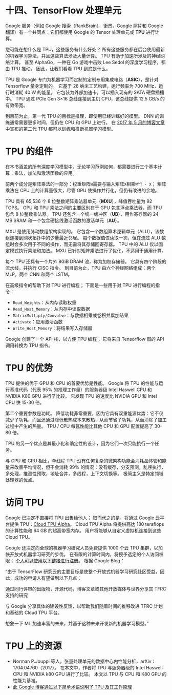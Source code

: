 # 十四、TensorFlow 处理单元

Google 服务（例如 Google 搜索（RankBrain），街景，Google 照片和 Google 翻译）有一个共同点：它们都使用 Google 的 Tensor 处理单元或 **TPU** 进行计算。

您可能在想什么是 TPU，这些服务有什么好处？ 所有这些服务都在后台使用最新的机器学习算法，并且这些算法涉及大量计算。 TPU 有助于加速所涉及的神经网络计算。 甚至 AlphaGo，一种在 Go 游戏中击败 Lee Sedol 的深度学习程序，都由 TPU 推动。 因此，让我们看看 TPU 到底是什么。

TPU 是 Google 专门为机器学习而定制的定制专用集成电路（**ASIC**），是针对 Tensorflow 量身定制的。 它基于 28 纳米工艺构建，运行频率为 700 MHz，运行时消耗 40 W 的能量。 它包装为外部加速卡，可以插入现有的 SATA 硬盘插槽中。 TPU 通过 PCIe Gen 3×16 总线连接到主机 CPU，该总线提供 12.5 GB/s 的有效带宽。

到目前为止，第一代 TPU 的目标是推理，即使用已经训练好的模型。 DNN 的训练通常需要更多时间，但仍在 CPU 和 GPU 上进行。 在 [2017 年 5 月的博客文章](https://www.blog.google/topics/google-cloud/google-cloud-offer-tpus-machine-learning/)中宣布的第二代 TPU 都可以训练和推断机器学习模型。

# TPU 的组件

在本书涵盖的所有深度学习模型中，无论学习范例如何，都需要进行三个基本计算：乘法，加法和激活函数的应用。

前两个成分是矩阵乘法的一部分：权重矩阵`W`需要与输入矩阵`X`相乘`W^T · X`； 矩阵乘法在 CPU 上的计算量很大，尽管 GPU 使操作并行化，但仍有改进的余地。

TPU 具有 65,536 个 8 位整数矩阵乘法器单元（**MXU**），峰值吞吐量为 92 TOPS。 GPU 和 TPU 乘法之间的主要区别在于 GPU 包含浮点乘法器，而 TPU 包含 8 位整数乘法器。 TPU 还包含一个统一缓冲区（**UB**），用作寄存器的 24 MB SRAM 和一个包含硬接线激活函数的激活单元（**AU**）。

MXU 是使用脉动数组架构实现的。 它包含一个数组算术逻辑单元（ALU），该数组连接到网状拓扑中的少量最近邻居。 每个数据值仅读取一次，但在流过 ALU 数组时会多次用于不同的操作，而无需将其存储回寄存器。 TPU 中的 ALU 仅以固定模式执行乘法和加法。 MXU 已针对矩阵乘法进行了优化，不适用于通用计算。

每个 TPU 还具有一个片外 8GiB DRAM 池，称为加权存储器。 它具有四个阶段的流水线，并执行 CISC 指令。 到目前为止，TPU 由六个神经网络组成：两个 MLP，两个 CNN 和两个 LSTM。

在高级指令的帮助下对 TPU 进行编程； 下面是一些用于对 TPU 进行编程的指令：

*   `Read_Weights`：从内存读取权重
*   `Read_Host_Memory`：从内存中读取数据
*   `MatrixMultiply/Convolve`：与数据相乘或卷积并累加结果
*   `Activate`：应用激活函数
*   `Write_Host_Memory`：将结果写入存储器

Google 创建了一个 API 栈，以方便 TPU 编程； 它将来自 Tensorflow 图的 API 调用转换为 TPU 指令。

# TPU 的优势

TPU 提供的优于 GPU 和 CPU 的首要优势是性能。 Google 将 TPU 的性能与运行基准代码（代表 95% 的推理工作量）的服务器级 Intel Haswell CPU 和 NVIDIA K80 GPU 进行了比较。 它发现 TPU 的速度比 NVIDIA GPU 和 Intel CPU 快 15-30 倍。

第二个重要参数是功耗。 降低功耗非常重要，因为它具有双重能源优势：它不仅减少了功耗，而且还通过降低散热成本来散热，从而节省了功耗，从而消除了加工过程中产生的热量。 TPU / CPU 每瓦性能比其他 CPU 和 GPU 配置提高了 30-80 倍。

TPU 的另一个优点是其最小化和确定性的设计，因为它们一次只能执行一个任务。

与 CPU 和 GPU 相比，单线程 TPU 没有任何复杂的微架构功能会消耗晶体管和能量来改善平均情况，但不会消耗 99% 的情况：没有缓存，分支预测，乱序执行， 多处理，推测性预取，地址合并，多线程，上下文切换等。 极简主义是特定领域处理器的优点。

# 访问 TPU

Google 已决定不直接将 TPU 出售给他人； 取而代之的是，将通过 Google 云平台提供 TPU：[Cloud TPU Alpha](https://cloud.google.com/tpu/)。 Cloud TPU Alpha 将提供高达 180 teraflops 的计算性能和 64 GB 的超高带宽内存。 用户将能够从自定义虚拟机连接到这些 Cloud TPU。

Google 还决定向全球的机器学习研究人员免费提供 1000 个云 TPU 集群，以加快开放式机器学习研究的步伐。 在有限的计算时间内，将授予选定的个人访问权限； [个人可以使用以下链接进行注册](https://services.google.com/fb/forms/tpusignup/)。 根据 Google Blog：

“由于 TensorFlow 研究云的主要目标是使整个开放式机器学习研究社区受益，因此，成功的申请人有望做到以下几点：

通过同行评审的出版物，开源代码，博客文章或其他开放媒体与世界分享其 TFRC 支持的研究

与 Google 分享具体的建设性反馈，以帮助我们随着时间的推移改进 TFRC 计划和基础的 Cloud TPU 平台。

想象一下 ML 加速丰富的未来，并基于这种未来开发新的机器学习模型。”

# TPU 上的资源

*   Norman P.Jouppi 等人，张量处理单元的数据中心内性能分析，arXiv：1704.04760（2017）。 在本文中，作者将 TPU 与服务器级的 Intel Haswell CPU 和 NVIDIA k80 GPU 进行了比较。 本文以 TPU 与 CPU 和 K80 GPU 的性能为基准。
*   [此 Google 博客通过以下简单术语说明了 TPU 及其工作原理](https://cloud.google.com/blog/big-data/2017/05/an-in-depth-look-at-googles-first-tensor-processing-unit-tpu)